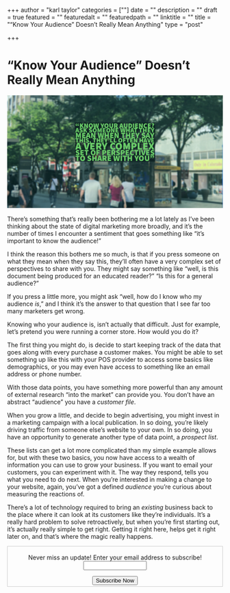 +++
author = "karl taylor"
categories = [""]
date = ""
description = ""
draft = true
featured = ""
featuredalt = ""
featuredpath = ""
linktitle = ""
title = "“Know Your Audience” Doesn’t Really Mean Anything"
type = "post"

+++
# “Know Your Audience” Doesn’t Really Mean Anything

![](https://raw.githubusercontent.com/karljtaylor/kjt/blog/content/assets/ae3ce53a-aa10-4af4-899e-5ed256c93dde.png)

There’s something that’s really been bothering me a lot lately as I’ve been thinking about the state of digital marketing more broadly, and it’s the number of times I encounter a sentiment that goes something like “it’s important to know the audience!”

I think the reason this bothers me so much, is that if you press someone on what they mean when they say this, they’ll often have a very complex set of perspectives to share with you. They might say something like “well, is this document being produced for an educated reader?” “Is this for a general audience?”

If you press a little more, you might ask “well, how do I know who my audience _is_,” and I think it’s the answer to that question that I see far too many marketers get wrong.

Knowing who your audience is, isn’t actually that difficult. Just for example, let’s pretend you were running a corner store. How would you do it?

The first thing you might do, is decide to start keeping track of the data that goes along with every purchase a customer makes. You might be able to set something up like this with your POS provider to access some basics like demographics, or you may even have access to something like an email address or phone number.

With those data points, you have something more powerful than any amount of external research “into the market” can provide you. You don’t have an abstract “audience” you have a _customer file_.

When you grow a little, and decide to begin advertising, you might invest in a marketing campaign with a local publication. In so doing, you’re likely driving traffic from someone else’s website to your own. In so doing, you have an opportunity to generate another type of data point, a _prospect list_.

These lists can get a lot more complicated than my simple example allows for, but with these two basics, you now have access to a wealth of information you can use to grow your business. If you want to email your customers, you can experiment with it. The way they respond, tells you what you need to do next. When you’re interested in making a change to your website, again, you’ve got a defined _audience_ you’re curious about measuring the reactions of.

There’s a lot of technology required to bring an _existing_ business back to the place where it can look at its customers like they’re individuals. It’s a really hard problem to solve retroactively, but when you’re first starting out, it’s actually really simple to get right. Getting it right here, helps get it right later on, and that’s where the magic really happens.

<form style="border:1px solid #ccc;padding:3px;text-align: center;" action="https://tinyletter.com/karljtaylor" method="post" target="popupwindow" onsubmit="window.open('https://tinyletter.com/karljtaylor', 'popupwindow', 'scrollbars=yes,width=800,height=600');return true" _lpchecked="1">
<p style="
display: flex;
align-items: center;
flex-direction: column;
"><label for="tlemail">Never miss an update! Enter your email address to subscribe!</label>
<input type="text" name="email" id="tlemail" style="
width: 140px;
"></p>
<input type="hidden" value="1" name="embed"><input type="submit" value="Subscribe Now">
</form>